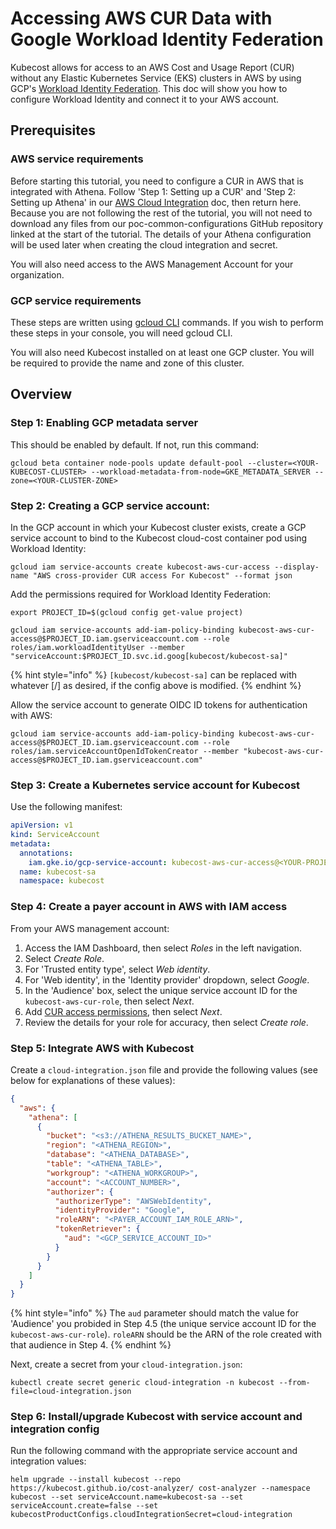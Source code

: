 # Accessing AWS CUR Data with Google Workload Identity Federation

Kubecost allows for access to an AWS Cost and Usage Report (CUR) without any Elastic Kubernetes Service (EKS) clusters in AWS by using GCP's [Workload Identity Federation](https://cloud.google.com/iam/docs/workload-identity-federation). This doc will show you how to configure Workload Identity and connect it to your AWS account.

## Prerequisites

### AWS service requirements

Before starting this tutorial, you need to configure a CUR in AWS that is integrated with Athena. Follow 'Step 1: Setting up a CUR' and 'Step 2: Setting up Athena' in our [AWS Cloud Integration](/install-and-configure/install/cloud-integration/aws-cloud-integrations/aws-cloud-integrations.md#cost-and-usage-report-integration) doc, then return here. Because you are not following the rest of the tutorial, you will not need to download any files from our poc-common-configurations GitHub repository linked at the start of the tutorial. The details of your Athena configuration will be used later when creating the cloud integration and secret.

You will also need access to the AWS Management Account for your organization.

### GCP service requirements

These steps are written using [gcloud CLI](https://cloud.google.com/sdk/gcloud) commands. If you wish to perform these steps in your console, you will need gcloud CLI.

You will also need Kubecost installed on at least one GCP cluster. You will be required to provide the name and zone of this cluster.

## Overview

### Step 1: Enabling GCP metadata server

This should be enabled by default. If not, run this command:

```
gcloud beta container node-pools update default-pool --cluster=<YOUR-KUBECOST-CLUSTER> --workload-metadata-from-node=GKE_METADATA_SERVER --zone=<YOUR-CLUSTER-ZONE>
```

### Step 2: Creating a GCP service account:

In the GCP account in which your Kubecost cluster exists, create a GCP service account to bind to the Kubecost cloud-cost container pod using Workload Identity:

```
gcloud iam service-accounts create kubecost-aws-cur-access --display-name "AWS cross-provider CUR access For Kubecost" --format json

```

Add the permissions required for Workload Identity Federation:

```
export PROJECT_ID=$(gcloud config get-value project)
```

```
gcloud iam service-accounts add-iam-policy-binding kubecost-aws-cur-access@$PROJECT_ID.iam.gserviceaccount.com --role roles/iam.workloadIdentityUser --member "serviceAccount:$PROJECT_ID.svc.id.goog[kubecost/kubecost-sa]"
```

{% hint style="info" %}
`[kubecost/kubecost-sa]` can be replaced with whatever [<KUBECOST-K8s-NAMESPACE>/<KUBECOST-SERVICE-ACCOUNT>] as desired, if the config above is modified.
{% endhint %}

Allow the service account to generate OIDC ID tokens for authentication with AWS:

```
gcloud iam service-accounts add-iam-policy-binding kubecost-aws-cur-access@$PROJECT_ID.iam.gserviceaccount.com --role roles/iam.serviceAccountOpenIdTokenCreator --member "kubecost-aws-cur-access@$PROJECT_ID.iam.gserviceaccount.com"
```

### Step 3: Create a Kubernetes service account for Kubecost

Use the following manifest:

```yaml
apiVersion: v1
kind: ServiceAccount
metadata:
  annotations:
    iam.gke.io/gcp-service-account: kubecost-aws-cur-access@<YOUR-PROJECT_ID>.iam.gserviceaccount.com
  name: kubecost-sa
  namespace: kubecost
```

### Step 4: Create a payer account in AWS with IAM access

From your AWS management account:

1. Access the IAM Dashboard, then select *Roles* in the left navigation.
2. Select *Create Role*.
3. For 'Trusted entity type', select *Web identity*.
4. For 'Web identity', in the 'Identity provider' dropdown, select *Google*.
5. In the 'Audience' box, select the unique service account ID for the `kubecost-aws-cur-role`, then select *Next*.
6. Add [CUR access permissions](https://github.com/kubecost/poc-common-configurations/blob/53b553d40f57976419c1dbe276790913644406e9/aws/iam-policies/cur/iam-payer-account-cur-athena-glue-s3-access.json), then select *Next*.
7. Review the details for your role for accuracy, then select *Create role*.

### Step 5: Integrate AWS with Kubecost

Create a `cloud-integration.json` file and provide the following values (see below for explanations of these values):


```json
{
  "aws": {
    "athena": [
      {
        "bucket": "<s3://ATHENA_RESULTS_BUCKET_NAME>",
        "region": "<ATHENA_REGION>",
        "database": "<ATHENA_DATABASE>",
        "table": "<ATHENA_TABLE>",
        "workgroup": "<ATHENA_WORKGROUP>",
        "account": "<ACCOUNT_NUMBER>",
        "authorizer": {
          "authorizerType": "AWSWebIdentity",
          "identityProvider": "Google",
          "roleARN": "<PAYER_ACCOUNT_IAM_ROLE_ARN>",
          "tokenRetriever": {
            "aud": "<GCP_SERVICE_ACCOUNT_ID>"
          }
        }
      }
    ]
  }
}
```

{% hint style="info" %}
The `aud` parameter should match the value for 'Audience' you probided in Step 4.5 (the unique service account ID for the `kubecost-aws-cur-role`). `roleARN` should be the ARN of the role created with that audience in Step 4.
{% endhint %}

Next, create a secret from your `cloud-integration.json`:

```
kubectl create secret generic cloud-integration -n kubecost --from-file=cloud-integration.json
```

### Step 6: Install/upgrade Kubecost with service account and integration config

Run the following command with the appropriate service account and integration values:

```
helm upgrade --install kubecost --repo https://kubecost.github.io/cost-analyzer/ cost-analyzer --namespace kubecost --set serviceAccount.name=kubecost-sa --set serviceAccount.create=false --set kubecostProductConfigs.cloudIntegrationSecret=cloud-integration
```
